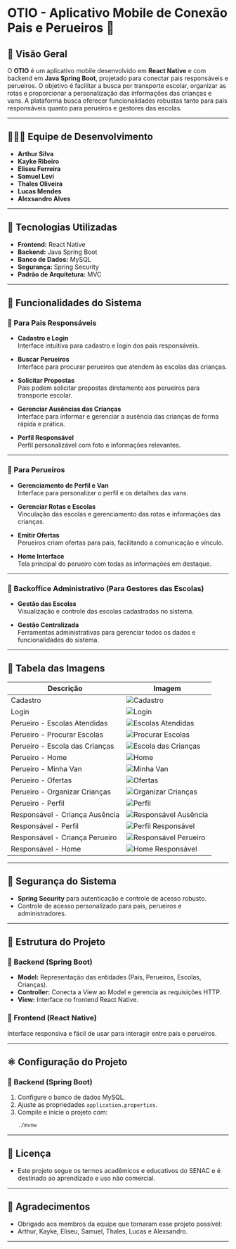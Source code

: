 # OTIO - Aplicativo Mobile de Conexão Pais e Perueiros 🚀

## 📘 Visão Geral

O **OTIO** é um aplicativo mobile desenvolvido em **React Native** e com backend em **Java Spring Boot**, projetado para conectar pais responsáveis e perueiros. O objetivo é facilitar a busca por transporte escolar, organizar as rotas e proporcionar a personalização das informações das crianças e vans. A plataforma busca oferecer funcionalidades robustas tanto para pais responsáveis quanto para perueiros e gestores das escolas.

---

## 🧑‍🤝‍🧑 Equipe de Desenvolvimento

- **Arthur Silva**  
- **Kayke Ribeiro**  
- **Eliseu Ferreira**  
- **Samuel Levi**  
- **Thales Oliveira**  
- **Lucas Mendes**  
- **Alexsandro Alves**

---

## 🚀 Tecnologias Utilizadas

- **Frontend:** React Native  
- **Backend:** Java Spring Boot  
- **Banco de Dados:** MySQL  
- **Segurança:** Spring Security  
- **Padrão de Arquitetura:** MVC  

---

## 📌 Funcionalidades do Sistema

### 📌 Para Pais Responsáveis

- **Cadastro e Login**  
  Interface intuitiva para cadastro e login dos pais responsáveis.  

- **Buscar Perueiros**  
  Interface para procurar perueiros que atendem às escolas das crianças.  

- **Solicitar Propostas**  
  Pais podem solicitar propostas diretamente aos perueiros para transporte escolar.  

- **Gerenciar Ausências das Crianças**  
  Interface para informar e gerenciar a ausência das crianças de forma rápida e prática.  

- **Perfil Responsável**  
  Perfil personalizável com foto e informações relevantes.  

---

### 📌 Para Perueiros

- **Gerenciamento de Perfil e Van**  
  Interface para personalizar o perfil e os detalhes das vans.  

- **Gerenciar Rotas e Escolas**  
  Vinculação das escolas e gerenciamento das rotas e informações das crianças.  

- **Emitir Ofertas**  
  Perueiros criam ofertas para pais, facilitando a comunicação e vínculo.  

- **Home Interface**  
  Tela principal do perueiro com todas as informações em destaque.  

---

### 📌 Backoffice Administrativo (Para Gestores das Escolas)

- **Gestão das Escolas**  
  Visualização e controle das escolas cadastradas no sistema.  

- **Gestão Centralizada**  
  Ferramentas administrativas para gerenciar todos os dados e funcionalidades do sistema.  

---

## 📜 Tabela das Imagens

| **Descrição**                   | **Imagem**                         |
|---------------------------------|-------------------------------------|
| Cadastro                       | ![Cadastro](docs/imagens/cadastro.jpeg) |
| Login                           | ![Login](docs/imagens/login.jpeg) |
| Perueiro - Escolas Atendidas  | ![Escolas Atendidas](docs/imagens/perueiro_escolasatendidas.jpeg) |
| Perueiro - Procurar Escolas   | ![Procurar Escolas](docs/imagens/perueiro_escolas_procurar.jpeg) |
| Perueiro - Escola das Crianças| ![Escola das Crianças](docs/imagens/perueiro_escola_criancas.jpeg) |
| Perueiro - Home               | ![Home](docs/imagens/perueiro_home.jpeg) |
| Perueiro - Minha Van         | ![Minha Van](docs/imagens/perueiro_minhavan.jpeg) |
| Perueiro - Ofertas            | ![Ofertas](docs/imagens/perueiro_ofertas.jpeg) |
| Perueiro - Organizar Crianças | ![Organizar Crianças](docs/imagens/perueiro_organizarcriancas.jpeg) |
| Perueiro - Perfil             | ![Perfil](docs/imagens/perueiro_perfil.jpeg) |
| Responsável - Criança Ausência | ![Responsável Ausência](docs/imagens/responsavel_crianca_ausencias.jpeg) |
| Responsável - Perfil          | ![Perfil Responsável](docs/imagens/responsavel_perfil.jpeg) |
| Responsável - Criança Perueiro | ![Responsável Perueiro](docs/imagens/responsavel_crianca_perueiro.jpeg) |
| Responsável - Home            | ![Home Responsável](docs/imagens/responsavel_home.jpeg) |

---

## 🔐 Segurança do Sistema

- **Spring Security** para autenticação e controle de acesso robusto.
- Controle de acesso personalizado para pais, perueiros e administradores.

---

## 📁 Estrutura do Projeto

### 🔹 Backend (Spring Boot)
- **Model:** Representação das entidades (Pais, Perueiros, Escolas, Crianças).
- **Controller:** Conecta a View ao Model e gerencia as requisições HTTP.
- **View:** Interface no frontend React Native.

### 🔹 Frontend (React Native)
Interface responsiva e fácil de usar para interagir entre pais e perueiros.

---

## ⚛️ Configuração do Projeto

### 🔹 Backend (Spring Boot)
1. Configure o banco de dados MySQL.
2. Ajuste as propriedades `application.properties`.
3. Compile e inicie o projeto com:  
   ```bash
   ./mvnw

---

## 📜 Licença

- Este projeto segue os termos acadêmicos e educativos do SENAC e é destinado ao aprendizado e uso não comercial.

---

## 🙌 Agradecimentos

- Obrigado aos membros da equipe que tornaram esse projeto possível:
- Arthur, Kayke, Eliseu, Samuel, Thales, Lucas e Alexsandro.

---
